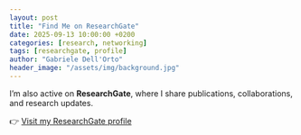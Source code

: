 ```yaml
---
layout: post
title: "Find Me on ResearchGate"
date: 2025-09-13 10:00:00 +0200
categories: [research, networking]
tags: [researchgate, profile]
author: "Gabriele Dell'Orto"
header_image: "/assets/img/background.jpg"
---
```


I’m also active on **ResearchGate**, where I share publications, collaborations, and research updates.  

👉 [Visit my ResearchGate profile](https://www.researchgate.net/profile/Gabriele-Dellorto-2?ev=hdr_xprf)
